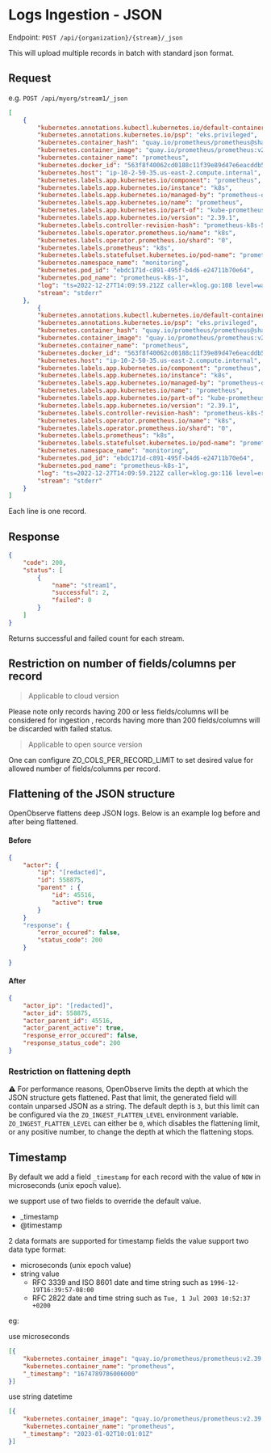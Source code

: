 # Logs Ingestion - JSON

Endpoint: `POST /api/{organization}/{stream}/_json`



This will upload multiple records in batch with standard json format.

## Request 

e.g. `POST /api/myorg/stream1/_json`

```json
[
    {
        "kubernetes.annotations.kubectl.kubernetes.io/default-container": "prometheus",
        "kubernetes.annotations.kubernetes.io/psp": "eks.privileged",
        "kubernetes.container_hash": "quay.io/prometheus/prometheus@sha256:4748e26f9369ee7270a7cd3fb9385c1adb441c05792ce2bce2f6dd622fd91d38",
        "kubernetes.container_image": "quay.io/prometheus/prometheus:v2.39.1",
        "kubernetes.container_name": "prometheus",
        "kubernetes.docker_id": "563f8f40062cd0188c11f39e89d47e6eacddb5624a8a93b39f77ec53b5c38bf5",
        "kubernetes.host": "ip-10-2-50-35.us-east-2.compute.internal",
        "kubernetes.labels.app.kubernetes.io/component": "prometheus",
        "kubernetes.labels.app.kubernetes.io/instance": "k8s",
        "kubernetes.labels.app.kubernetes.io/managed-by": "prometheus-operator",
        "kubernetes.labels.app.kubernetes.io/name": "prometheus",
        "kubernetes.labels.app.kubernetes.io/part-of": "kube-prometheus",
        "kubernetes.labels.app.kubernetes.io/version": "2.39.1",
        "kubernetes.labels.controller-revision-hash": "prometheus-k8s-5857d9766c",
        "kubernetes.labels.operator.prometheus.io/name": "k8s",
        "kubernetes.labels.operator.prometheus.io/shard": "0",
        "kubernetes.labels.prometheus": "k8s",
        "kubernetes.labels.statefulset.kubernetes.io/pod-name": "prometheus-k8s-1",
        "kubernetes.namespace_name": "monitoring",
        "kubernetes.pod_id": "ebdc171d-c891-495f-b4d6-e24711b70e64",
        "kubernetes.pod_name": "prometheus-k8s-1",
        "log": "ts=2022-12-27T14:09:59.212Z caller=klog.go:108 level=warn component=k8s_client_runtime func=Warningf msg=\"pkg/mod/k8s.io/client-go@v0.25.1/tools/cache/reflector.go:169: failed to list *v1.Pod: pods is forbidden: User \\\"system:serviceaccount:monitoring:prometheus-k8s\\\" cannot list resource \\\"pods\\\" in API group \\\"\\\" at the cluster scope\"",
        "stream": "stderr"
    },
		{
        "kubernetes.annotations.kubectl.kubernetes.io/default-container": "prometheus",
        "kubernetes.annotations.kubernetes.io/psp": "eks.privileged",
        "kubernetes.container_hash": "quay.io/prometheus/prometheus@sha256:4748e26f9369ee7270a7cd3fb9385c1adb441c05792ce2bce2f6dd622fd91d38",
        "kubernetes.container_image": "quay.io/prometheus/prometheus:v2.39.1",
        "kubernetes.container_name": "prometheus",
        "kubernetes.docker_id": "563f8f40062cd0188c11f39e89d47e6eacddb5624a8a93b39f77ec53b5c38bf5",
        "kubernetes.host": "ip-10-2-50-35.us-east-2.compute.internal",
        "kubernetes.labels.app.kubernetes.io/component": "prometheus",
        "kubernetes.labels.app.kubernetes.io/instance": "k8s",
        "kubernetes.labels.app.kubernetes.io/managed-by": "prometheus-operator",
        "kubernetes.labels.app.kubernetes.io/name": "prometheus",
        "kubernetes.labels.app.kubernetes.io/part-of": "kube-prometheus",
        "kubernetes.labels.app.kubernetes.io/version": "2.39.1",
        "kubernetes.labels.controller-revision-hash": "prometheus-k8s-5857d9766c",
        "kubernetes.labels.operator.prometheus.io/name": "k8s",
        "kubernetes.labels.operator.prometheus.io/shard": "0",
        "kubernetes.labels.prometheus": "k8s",
        "kubernetes.labels.statefulset.kubernetes.io/pod-name": "prometheus-k8s-1",
        "kubernetes.namespace_name": "monitoring",
        "kubernetes.pod_id": "ebdc171d-c891-495f-b4d6-e24711b70e64",
        "kubernetes.pod_name": "prometheus-k8s-1",
        "log": "ts=2022-12-27T14:09:59.212Z caller=klog.go:116 level=error component=k8s_client_runtime func=ErrorDepth msg=\"pkg/mod/k8s.io/client-go@v0.25.1/tools/cache/reflector.go:169: Failed to watch *v1.Pod: failed to list *v1.Pod: pods is forbidden: User \\\"system:serviceaccount:monitoring:prometheus-k8s\\\" cannot list resource \\\"pods\\\" in API group \\\"\\\" at the cluster scope\"",
        "stream": "stderr"
    }
]
```

Each line is one record.

## Response

```json
{
	"code": 200,
	"status": [
		{
			"name": "stream1",
			"successful": 2,
			"failed": 0
		}
	]
}
```

Returns successful and failed count for each stream.

## Restriction on number of fields/columns per record
> Applicable to cloud version

Please note only records having 200 or less fields/columns will be considered for ingestion , records having more than 200 fields/columns will be discarded with failed status.

> Applicable to open source version

One can configure ZO_COLS_PER_RECORD_LIMIT to set desired value for allowed number of fields/columns per record.

## Flattening of the JSON structure

OpenObserve flattens deep JSON logs. Below is an example log before and after being flattened.

#### Before

```json
{
	"actor": {
		"ip": "[redacted]",
		"id": 558875,
		"parent" : {
			"id": 45516,
			"active": true
		}
	}
	"response": {
		"error_occured": false,
		"status_code": 200
	}
	
}
```

#### After

```json
{
	"actor_ip": "[redacted]",
	"actor_id": 558875,
	"actor_parent_id": 45516,
	"actor_parent_active": true,
	"response_error_occured": false,
	"response_status_code": 200
}
```

### Restriction on flattening depth

⚠️ For performance reasons, OpenObserve limits the depth at which the JSON structure gets flattened. Past that limit, the generated field will contain unparsed JSON as a string.
The default depth is `3`, but this limit can be configured via the `ZO_INGEST_FLATTEN_LEVEL` environment variable. `ZO_INGEST_FLATTEN_LEVEL` can either be `0`, which disables the flattening limit, or any positive number, to change the depth at which the flattening stops.

## Timestamp

By default we add a field `_timestamp` for each record with the value of `NOW` in microseconds (unix epoch value). 

we support use of two fields to override the default value.

- _timestamp
- @timestamp

2 data formats are supported for timestamp fields
the value support two data type format:

- microseconds (unix epoch value)
- string value
    - RFC 3339 and ISO 8601 date and time string such as `1996-12-19T16:39:57-08:00`
    - RFC 2822 date and time string such as `Tue, 1 Jul 2003 10:52:37 +0200`

eg:

use microseconds

```json
[{
	"kubernetes.container_image": "quay.io/prometheus/prometheus:v2.39.1",
	"kubernetes.container_name": "prometheus", 
	"_timestamp": "1674789786006000"
}]
```

use string datetime

```json
[{
	"kubernetes.container_image": "quay.io/prometheus/prometheus:v2.39.1",
	"kubernetes.container_name": "prometheus", 
	"_timestamp": "2023-01-02T10:01:01Z"
}]
```
```

